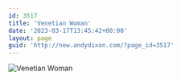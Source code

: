 ```yaml
---
id: 3517
title: 'Venetian Woman'
date: '2023-03-17T13:45:42+00:00'
layout: page
guid: 'http://new.andydixon.com/?page_id=3517'
---
```


![Venetian Woman](https://i0.wp.com/assets.g8x2.ldn.idrivee2-23.com/posters/Venetian%20Woman%2001.jpg?w=1200&ssl=1 "Venetian Woman")
